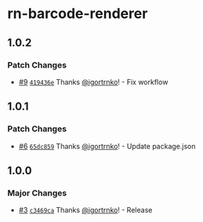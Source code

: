 # rn-barcode-renderer

## 1.0.2

### Patch Changes

- [#9](https://github.com/igortrnko/rn-barcode-renderer/pull/9) [`419436e`](https://github.com/igortrnko/rn-barcode-renderer/commit/419436ee12210a040ba4706ee2b8f6b30b633b3e) Thanks [@igortrnko](https://github.com/igortrnko)! - Fix workflow

## 1.0.1

### Patch Changes

- [#6](https://github.com/igortrnko/rn-barcode-renderer/pull/6) [`65dc859`](https://github.com/igortrnko/rn-barcode-renderer/commit/65dc8594e07fee7830f2167b44723cd0aef54f26) Thanks [@igortrnko](https://github.com/igortrnko)! - Update package.json

## 1.0.0

### Major Changes

- [#3](https://github.com/igortrnko/rn-barcode-renderer/pull/3) [`c3469ca`](https://github.com/igortrnko/rn-barcode-renderer/commit/c3469cac759b06172581d018305c22d6deef4115) Thanks [@igortrnko](https://github.com/igortrnko)! - Release
